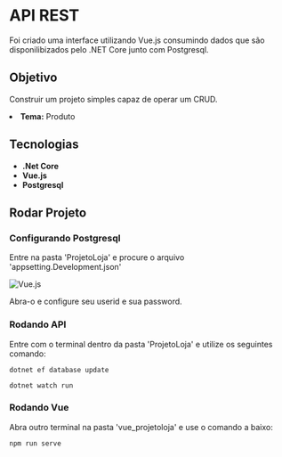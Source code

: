 # <h1><b>API REST</b></h1>

Foi criado uma interface utilizando Vue.js consumindo dados que são disponilibizados pelo .NET Core junto com Postgresql.

### <h2><b>Objetivo</b></h2>

Construir um projeto simples capaz de operar um CRUD. <br />
<li><b>Tema:</b> Produto

## <h2><b>Tecnologias</b></h2>

<ul>
  <li><b>.Net Core</b></li>
  <li><b>Vue.js</b></li>
  <li><b>Postgresql</b></li>
</ul>


### <h2><b>Rodar Projeto</b></h2>
### Configurando Postgresql
Entre na pasta 'ProjetoLoja' e procure o arquivo 'appsetting.Development.json'

![Vue.js](https://cdn.discordapp.com/attachments/545281793889402880/562084361265217537/app.png)

Abra-o e configure seu userid e sua password.
### Rodando API

Entre com o terminal dentro da pasta 'ProjetoLoja' e utilize os seguintes comando:
```
dotnet ef database update
```
```
dotnet watch run
```

### Rodando Vue
Abra outro terminal na pasta 'vue_projetoloja' e use o comando a baixo:
```
npm run serve
```


